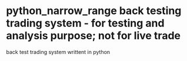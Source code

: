 # python_narrow_range back testing trading system - for testing and analysis purpose; not for live trade
back test trading system writtent in python
